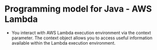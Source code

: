 # Programming model for Java - AWS Lambda
- You interact with AWS Lambda execution environment via the context parameter. The context object allows you to access useful information available within the Lambda execution environment.
